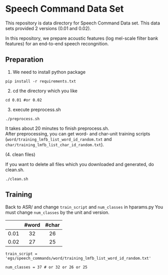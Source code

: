 # Speech Command Data Set

This repository is data directory for Speech Command Data set.
This data sets provided 2 versions (0.01 and 0.02).

In this repository, we prepare acoustic features (log mel-scale filter bank features) for an end-to-end speech recongnition.

## Preparation

1. We need to install python package

`pip install -r requirements.txt`

2. cd the directory which you like

`cd 0.01 #or 0.02`

3. execute preprocess.sh

`./preprocess.sh`

It takes about 20 minutes to finish preprocess.sh.  
After preprocessing, you can get word- and char-unit training scripts (`word/training_lmfb_list_word_id_random.txt` and `char/training_lmfb_list_char_id_random.txt`).

(4. clean files)

If you want to delete all files which you downloaded and generated, do clean.sh.

`./clean.sh`

## Training

Back to ASR/ and change `train_script` and `num_classes` in hparams.py
You must change `num_classes` by the unit and version.

|   |#word|#char|
|:--:|:--:|:--:|
|0.01| 32 | 26 |
|0.02| 27 | 25 |


```
train_script = 'egs/speech_commands/word/training_lmfb_list_word_id_random.txt'

num_classes = 37 # or 32 or 26 or 25 
```



